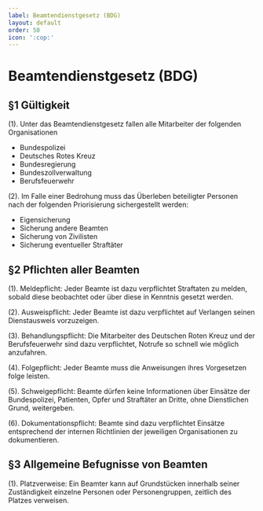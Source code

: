 ```yaml
---
label: Beamtendienstgesetz (BDG)
layout: default
order: 50
icon: ':cop:'
---
```


# Beamtendienstgesetz (BDG)

## §1 Gültigkeit

(1). Unter das Beamtendienstgesetz fallen alle Mitarbeiter der folgenden Organisationen

* Bundespolizei
* Deutsches Rotes Kreuz
* Bundesregierung
* Bundeszollverwaltung
* Berufsfeuerwehr

(2). Im Falle einer Bedrohung muss das Überleben beteiligter Personen nach der folgenden Priorisierung sichergestellt werden:

* Eigensicherung
* Sicherung andere Beamten
* Sicherung von Zivilisten
* Sicherung eventueller Straftäter

## §2 Pflichten aller Beamten

(1). Meldepflicht: Jeder Beamte ist dazu verpflichtet Straftaten zu melden, sobald diese beobachtet oder über diese in Kenntnis gesetzt werden.

(2). Ausweispflicht: Jeder Beamte ist dazu verpflichtet auf Verlangen seinen Dienstausweis vorzuzeigen.

(3). Behandlungspflicht: Die Mitarbeiter des Deutschen Roten Kreuz und der Berufsfeuerwehr sind dazu verpflichtet, Notrufe so schnell wie möglich anzufahren.

(4). Folgepflicht: Jeder Beamte muss die Anweisungen ihres Vorgesetzen folge leisten.&#x20;

(5). Schweigepflicht: Beamte dürfen keine Informationen über Einsätze der Bundespolizei, Patienten, Opfer und Straftäter an Dritte, ohne Dienstlichen Grund, weitergeben.

(6). Dokumentationspflicht: Beamte sind dazu verpflichtet Einsätze entsprechend der internen Richtlinien der jeweiligen Organisationen zu dokumentieren.

## §3 Allgemeine Befugnisse von Beamten

(1). Platzverweise: Ein Beamter kann auf Grundstücken innerhalb seiner Zuständigkeit einzelne Personen oder Personengruppen, zeitlich des Platzes verweisen.
